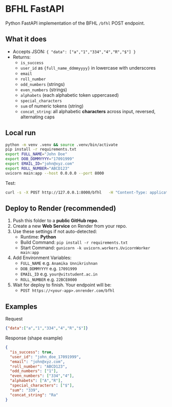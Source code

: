 # BFHL FastAPI

Python FastAPI implementation of the BFHL `/bfhl` POST endpoint.

## What it does
- Accepts JSON: `{ "data": ["a","1","334","4","R","$"] }`
- Returns:
  - `is_success`
  - `user_id` as `{full_name_ddmmyyyy}` in lowercase with underscores
  - `email`
  - `roll_number`
  - `odd_numbers` (strings)
  - `even_numbers` (strings)
  - `alphabets` (each alphabetic token uppercased)
  - `special_characters`
  - `sum` of numeric tokens (string)
  - `concat_string`: all alphabetic **characters** across input, reversed, alternating caps

## Local run
```bash
python -m venv .venv && source .venv/bin/activate
pip install -r requirements.txt
export FULL_NAME="John Doe"
export DOB_DDMMYYYY="17091999"
export EMAIL_ID="john@xyz.com"
export ROLL_NUMBER="ABCD123"
uvicorn main:app --host 0.0.0.0 --port 8000
```

Test:
```bash
curl -s -X POST http://127.0.0.1:8000/bfhl   -H "Content-Type: application/json"   -d '{"data":["a","1","334","4","R","$"]}' | jq
```

## Deploy to Render (recommended)
1. Push this folder to a **public GitHub repo**.
2. Create a new **Web Service** on Render from your repo.
3. Use these settings if not auto-detected:
   - Runtime: **Python**
   - Build Command: `pip install -r requirements.txt`
   - Start Command: `gunicorn -k uvicorn.workers.UvicornWorker main:app`
4. Add Environment Variables:
   - `FULL_NAME` e.g. `Anamika Unnikrishnan`
   - `DOB_DDMMYYYY` e.g. `17091999`
   - `EMAIL_ID` e.g. `your@vitstudent.ac.in`
   - `ROLL_NUMBER` e.g. `22BCE0000`
5. Wait for deploy to finish. Your endpoint will be:
   - `POST https://<your-app>.onrender.com/bfhl`

## Examples
Request
```json
{"data":["a","1","334","4","R","$"]}
```
Response (shape example)
```json
{
  "is_success": true,
  "user_id": "john_doe_17091999",
  "email": "john@xyz.com",
  "roll_number": "ABCD123",
  "odd_numbers": ["1"],
  "even_numbers": ["334","4"],
  "alphabets": ["A","R"],
  "special_characters": ["$"],
  "sum": "339",
  "concat_string": "Ra"
}
```
